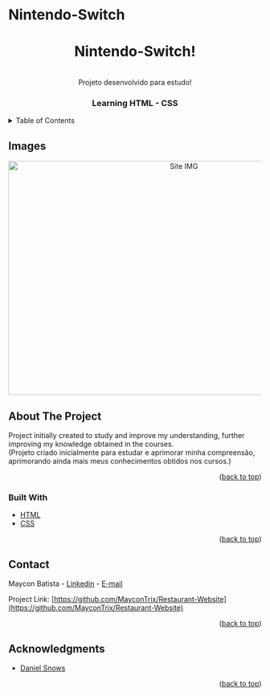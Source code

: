 ﻿# Nintendo-Switch
<div id="top"></div>
<div align="center">
<h1>Nintendo-Switch!</h1>
<br>Projeto desenvolvido para estudo!

<!-- PROJECT LOGO -->
<br />
  <h3 align="center">Learning HTML - CSS</h3>
</div>



<!-- TABLE OF CONTENTS -->
<details>
  <summary>Table of Contents</summary>
  <ol>
    <li>
      <a href="#about-the-project">About The Project</a>
      <ul>
        <li><a href="#built-with">Built With</a></li>
      </ul>
    </li>
    <li><a href="#contact">Contact</a></li>
    <li><a href="#acknowledgments">Acknowledgments</a></li>
  </ol>
</details>



<!-- ABOUT THE PROJECT -->
## Images

<div align="center">
   <img src="https://user-images.githubusercontent.com/105027088/173836114-026f9556-fb1f-4e90-bd3c-512a6b736f63.gif" alt="Site IMG" width="683" height="466"><br>
</div>

## About The Project
Project initially created to study and improve my understanding, further improving my knowledge obtained in the courses.<br>
(Projeto criado inicialmente para estudar e aprimorar minha compreensão, aprimorando ainda mais meus conhecimentos obtidos nos cursos.)


<p align="right">(<a href="#top">back to top</a>)</p>



### Built With

* [HTML](https://pt.wikipedia.org/wiki/HTML)
* [CSS](https://pt.wikipedia.org/wiki/Cascading_Style_Sheets)

<p align="right">(<a href="#top">back to top</a>)</p>


<!-- CONTACT -->
## Contact

Maycon Batista - [Linkedin](https://www.linkedin.com/in/maycon-batista-71a176238/) - [E-mail](tiutrix@hotmail.com)

Project Link: [https://github.com/MayconTrix/Restaurant-Website](https://github.com/MayconTrix/Restaurant-Website)

<p align="right">(<a href="#top">back to top</a>)</p>


<!-- ACKNOWLEDGMENTS -->
## Acknowledgments

* [Daniel Snows](https://www.youtube.com/c/DanielSnows)

<p align="right">(<a href="#top">back to top</a>)</p>
